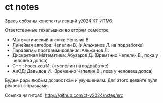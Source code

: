 # ct notes

Здесь собраны конспекты лекций y2024 КТ ИТМО. 

Ответственные техальщики во втором семестре:
- Математический анализ: Чепелин В.
- Линейная алгебра: Чепелин В. (и Альжанов Л. на подработке)
- Парадигмы программирования: Альжанов Л.
- Дискретная Математика: Абузаров Д. (Временно Чепелин В., пока у человека допса)
- C++ : Косенков И. (и чепелин на подработке)
- АиСД: Давыдов И. (Временно Чепелин В., пока у человека допса)

Будем рады любым доработкам и улучшениям. Для этого делайте пулл реквест с правками.

Ссылка на гитхаб: https://github.com/ct-y2024/notes/src



